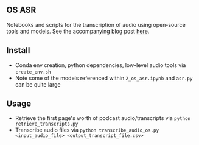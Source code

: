## OS ASR
Notebooks and scripts for the transcription of audio using open-source tools and models. See the accompanying blog post [here](https://www.samhardyhey.com/poor-mans-asr-pt-2).

## Install
- Conda env creation, python dependencies, low-level audio tools via `create_env.sh`
- Note some of the models referenced within `2_os_asr.ipynb` and `asr.py` can be quite large

## Usage
- Retrieve the first page's worth of podcast audio/transcripts via `python retrieve_transcripts.py`
- Transcribe audio files via `python transcribe_audio_os.py <input_audio_file> <output_transcript_file.csv>`